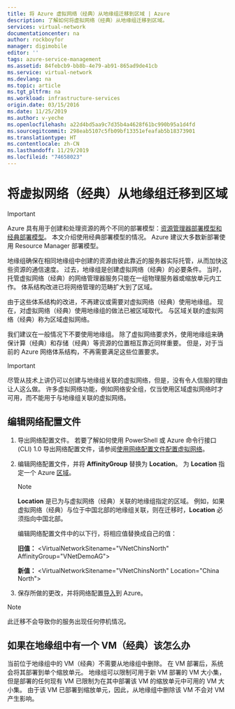 ```yaml
---
title: 将 Azure 虚拟网络（经典）从地缘组迁移到区域 | Azure
description: 了解如何将虚拟网络（经典）从地缘组迁移到区域。
services: virtual-network
documentationcenter: na
author: rockboyfor
manager: digimobile
editor: ''
tags: azure-service-management
ms.assetid: 84febcb9-bb8b-4e79-ab91-865ad9de41cb
ms.service: virtual-network
ms.devlang: na
ms.topic: article
ms.tgt_pltfrm: na
ms.workload: infrastructure-services
origin.date: 03/15/2016
ms.date: 11/25/2019
ms.author: v-yeche
ms.openlocfilehash: a22d4bd5aa9c7d35b4a4628f61bc990b95a1d4fd
ms.sourcegitcommit: 298eab5107c5fb09bf13351efeafab5b18373901
ms.translationtype: HT
ms.contentlocale: zh-CN
ms.lasthandoff: 11/29/2019
ms.locfileid: "74658023"
---
```

# <a name="migrate-a-virtual-network-classic-from-an-affinity-group-to-a-region"></a>将虚拟网络（经典）从地缘组迁移到区域

> [!IMPORTANT]
> Azure 具有用于创建和处理资源的两个不同的部署模型：[资源管理器部署模型和经典部署模型](../resource-manager-deployment-model.md?toc=%2fvirtual-network%2ftoc.json)。 本文介绍使用经典部署模型的情况。 Azure 建议大多数新部署使用 Resource Manager 部署模型。

地缘组确保在相同地缘组中创建的资源由彼此靠近的服务器实际托管，从而加快这些资源的通信速度。 过去，地缘组是创建虚拟网络（经典）的必要条件。 当时，托管虚拟网络（经典）的网络管理器服务只能在一组物理服务器或缩放单元内工作。 体系结构改进已将网络管理的范畴扩大到了区域。

由于这些体系结构的改进，不再建议或需要对虚拟网络（经典）使用地缘组。 现在，对虚拟网络（经典）使用地缘组的做法已被区域取代。 与区域关联的虚拟网络（经典）称为区域虚拟网络。

我们建议在一般情况下不要使用地缘组。 除了虚拟网络要求外，使用地缘组来确保计算（经典）和存储（经典）等资源的位置相互靠近同样重要。 但是，对于当前的 Azure 网络体系结构，不再需要满足这些位置要求。

> [!IMPORTANT]
> 尽管从技术上讲仍可以创建与地缘组关联的虚拟网络，但是，没有令人信服的理由让人这么做。 许多虚拟网络功能，例如网络安全组，仅当使用区域虚拟网络时才可用，而不能用于与地缘组关联的虚拟网络。
> 
> 

## <a name="edit-the-network-configuration-file"></a>编辑网络配置文件

1. 导出网络配置文件。 若要了解如何使用 PowerShell 或 Azure 命令行接口 (CLI) 1.0 导出网络配置文件，请参阅[使用网络配置文件配置虚拟网络](virtual-networks-using-network-configuration-file.md#export)。
2. 编辑网络配置文件，并将 **AffinityGroup** 替换为 **Location**。 为 **Location** 指定一个 Azure [区域](https://status.azure.com/status/)。

   > [!NOTE]
   > **Location** 是已为与虚拟网络（经典）关联的地缘组指定的区域。 例如，如果虚拟网络（经典）与位于中国北部的地缘组关联，则在迁移时，**Location** 必须指向中国北部。 
   > 
   > 

    编辑网络配置文件中的以下行，将相应值替换成自己的值： 

    **旧值：** \<VirtualNetworkSitename="VNetChinsNorth" AffinityGroup="VNetDemoAG"\> 

    **新值：** \<VirtualNetworkSitename="VNetChinsNorth" Location="China North"\>
3. 保存所做的更改，并将网络配置[导入](virtual-networks-using-network-configuration-file.md#import)到 Azure。

> [!NOTE]
> 此迁移不会导致你的服务出现任何停机情况。
> 
> 

## <a name="what-to-do-if-you-have-a-vm-classic-in-an-affinity-group"></a>如果在地缘组中有一个 VM（经典）该怎么办
当前位于地缘组中的 VM（经典）不需要从地缘组中删除。 在 VM 部署后，系统会将其部署到单个缩放单元。 地缘组可以限制可用于新 VM 部署的 VM 大小集，但是部署的任何现有 VM 已限制为在其中部署该 VM 的缩放单元中可用的 VM 大小集。 由于该 VM 已部署到缩放单元，因此，从地缘组中删除该 VM 不会对 VM 产生影响。

<!-- Update_Description: update meta properties, wording update, update link -->